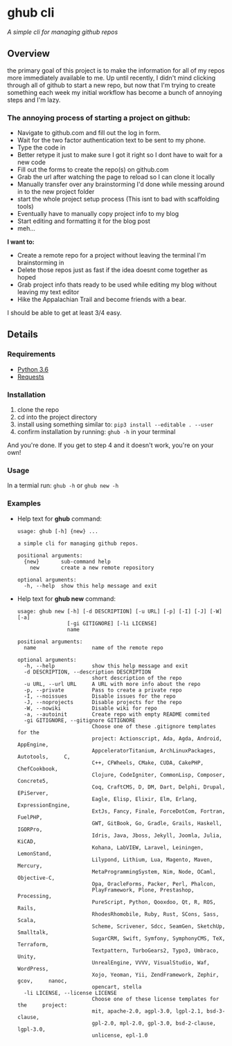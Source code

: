 # ghub cli #
*A simple cli for managing github repos*

## Overview ##
the primary goal of this project is to make the information for all of my repos more immediately available to me.
Up until recently, I didn't mind clicking through all of github to start a new repo, but now that I'm trying to create something each week my initial workflow has become a bunch of annoying steps and I'm lazy.

### The annoying process of starting a project on github: ###
- Navigate to github.com and fill out the log in form.
- Wait for the two factor authentication text to be sent to my phone.
- Type the code in
- Better retype it just to make sure I got it right so I dont have to wait for a new code
- Fill out the forms to create the repo(s) on github.com
- Grab the url after watching the page to reload so I can clone it locally
- Manually transfer over any brainstorming I'd done while messing around in to the new project folder
- start the whole project setup process (This isnt to bad with scaffolding tools)
- Eventually have to manually copy project info to my blog
- Start editing and formatting it for the blog post
- meh...

__I want to:__
- Create a remote repo for a project without leaving the terminal I'm brainstorming in
- Delete those repos just as fast if the idea doesnt come together as hoped
- Grab project info thats ready to be used while editing my blog without leaving my text editor
- Hike the Appalachian Trail and become friends with a bear.

I should be able to get at least 3/4 easy.

## Details ##

### Requirements ###
- [Python 3.6](python.org)
- [Requests](http://docs.python-requests.org/en/master/)

### Installation ###
1. clone the repo
2. cd into the project directory
3. install using something similar to: `pip3 install --editable . --user`
4. confirm installation by running: `ghub -h` in your terminal

And you're done. If you get to step 4 and it doesn't work, you're on your own!
### Usage ### 
In a termial run: `ghub -h` or `ghub new -h`

### Examples ###
- Help text for __ghub__ command:

    ```
    usage: ghub [-h] {new} ...
    
    a simple cli for managing github repos.
    
    positional arguments:
      {new}       sub-command help
        new       create a new remote repository
    
    optional arguments:
      -h, --help  show this help message and exit
    ```
- Help text for __ghub new__ command:
    ```
    usage: ghub new [-h] [-d DESCRIPTION] [-u URL] [-p] [-I] [-J] [-W] [-a]
                    [-gi GITIGNORE] [-li LICENSE]
                    name
    
    positional arguments:
      name                  name of the remote repo
    
    optional arguments:
      -h, --help            show this help message and exit
      -d DESCRIPTION, --description DESCRIPTION
                            short description of the repo
      -u URL, --url URL     A URL with more info about the repo
      -p, --private         Pass to create a private repo
      -I, --noissues        Disable issues for the repo
      -J, --noprojects      Disable projects for the repo
      -W, --nowiki          Disable wiki for repo
      -a, --autoinit        Create repo with empty README commited
      -gi GITIGNORE, --gitignore GITIGNORE
                            Choose one of these .gitignore templates for the
                            project: Actionscript, Ada, Agda, Android,     AppEngine,
                            AppceleratorTitanium, ArchLinuxPackages, Autotools,     C,
                            C++, CFWheels, CMake, CUDA, CakePHP, ChefCookbook,
                            Clojure, CodeIgniter, CommonLisp, Composer,     Concrete5,
                            Coq, CraftCMS, D, DM, Dart, Delphi, Drupal,     EPiServer,
                            Eagle, Elisp, Elixir, Elm, Erlang,     ExpressionEngine,
                            ExtJs, Fancy, Finale, ForceDotCom, Fortran,     FuelPHP,
                            GWT, GitBook, Go, Gradle, Grails, Haskell, IGORPro,
                            Idris, Java, Jboss, Jekyll, Joomla, Julia, KiCAD,
                            Kohana, LabVIEW, Laravel, Leiningen, LemonStand,
                            Lilypond, Lithium, Lua, Magento, Maven, Mercury,
                            MetaProgrammingSystem, Nim, Node, OCaml,     Objective-C,
                            Opa, OracleForms, Packer, Perl, Phalcon,
                            PlayFramework, Plone, Prestashop, Processing,
                            PureScript, Python, Qooxdoo, Qt, R, ROS, Rails,
                            RhodesRhomobile, Ruby, Rust, SCons, Sass, Scala,
                            Scheme, Scrivener, Sdcc, SeamGen, SketchUp,     Smalltalk,
                            SugarCRM, Swift, Symfony, SymphonyCMS, TeX,     Terraform,
                            Textpattern, TurboGears2, Typo3, Umbraco, Unity,
                            UnrealEngine, VVVV, VisualStudio, Waf, WordPress,
                            Xojo, Yeoman, Yii, ZendFramework, Zephir, gcov,     nanoc,
                            opencart, stella
      -li LICENSE, --license LICENSE
                            Choose one of these license templates for the     project:
                            mit, apache-2.0, agpl-3.0, lgpl-2.1, bsd-3-clause,
                            gpl-2.0, mpl-2.0, gpl-3.0, bsd-2-clause, lgpl-3.0,
                            unlicense, epl-1.0
    ```
